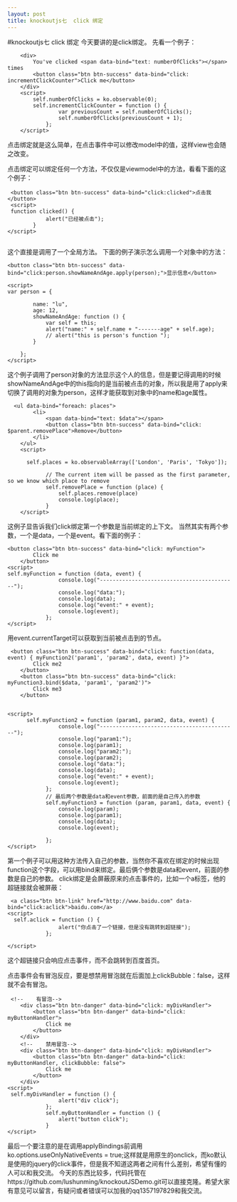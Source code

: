 ```yaml
---
layout: post
title: knockoutjs七  click 绑定
---
```

#knockoutjs七  click 绑定
今天要讲的是click绑定。
先看一个例子：

```
    <div>
        You've clicked <span data-bind="text: numberOfClicks"></span> times
        <button class="btn btn-success" data-bind="click: incrementClickCounter">Click me</button>
    </div>
    <script>
        self.numberOfClicks = ko.observable(0);
        self.incrementClickCounter = function () {
                var previousCount = self.numberOfClicks();
                self.numberOfClicks(previousCount + 1);
            };
    </script>

```
点击绑定就是这么简单，在点击事件中可以修改model中的值，这样view也会随之改变。

点击绑定可以绑定任何一个方法，不仅仅是viewmodel中的方法，看看下面的这个例子：

```
 <button class="btn btn-success" data-bind="click:clicked">点击我</button>
 <script>
 function clicked() {
            alert("已经被点击");
        }
</script>


```

这个直接是调用了一个全局方法。
下面的例子演示怎么调用一个对象中的方法：

    <button class="btn btn-success" data-bind="click:person.showNameAndAge.apply(person);">显示信息</button>

    <script>
    var person = {

            name: "lu",
            age: 12,
            showNameAndAge: function () {
                var self = this;
                alert("name:" + self.name + "-------age" + self.age);
                // alert("this is person's function ");
            }

        };
    </script>

这个例子调用了person对象的方法显示这个人的信息，但是要记得调用的时候showNameAndAge中的this指向的是当前被点击的对象，所以我是用了apply来切换了调用的对象为person，这样才能获取到对象中的name和age属性。

```
  <ul data-bind="foreach: places">
        <li>
            <span data-bind="text: $data"></span>
            <button class="btn btn-success" data-bind="click: $parent.removePlace">Remove</button>
        </li>
    </ul>
    <script>
    
      self.places = ko.observableArray(['London', 'Paris', 'Tokyo']);

            // The current item will be passed as the first parameter, so we know which place to remove
            self.removePlace = function (place) {
                self.places.remove(place)
                console.log(place);
            }
    </script>

```
这例子显告诉我们click绑定第一个参数是当前绑定的上下文。
当然其实有两个参数，一个是data，一个是event。看下面的例子：

    <button class="btn btn-success" data-bind="click: myFunction">
            Click me
        </button>
    <script> 
    self.myFunction = function (data, event) {
                    console.log("-------------------------------------------");
                    console.log("data:");
                    console.log(data);
                    console.log("event:" + event);
                    console.log(event);
                };
    </script>

用event.currentTarget可以获取到当前被点击到的节点。

```
 <button class="btn btn-success" data-bind="click: function(data, event) { myFunction2('param1', 'param2', data, event) }">
        Click me2
    </button>
    <button class="btn btn-success" data-bind="click: myFunction3.bind($data, 'param1', 'param2')">
        Click me3
    </button>


<script>
      self.myFunction2 = function (param1, param2, data, event) {
                console.log("-------------------------------------------");
                console.log("param1:");
                console.log(param1);
                console.log("param2:");
                console.log(param2);
                console.log("data:");
                console.log(data);
                console.log("event:" + event);
                console.log(event);
            };
            // 最后两个参数是data和event参数，前面的是自己传入的参数
            self.myFunction3 = function (param, param1, data, event) {
                console.log(param);
                console.log(param1);
                console.log(data);
                console.log(event);

            };
</script>

```
第一个例子可以用这种方法传入自己的参数，当然你不喜欢在绑定的时候出现function这个字段，可以用bind来绑定。最后俩个参数是data和event，前面的参数是自己的参数。
click绑定是会屏蔽原来的点击事件的，比如一个a标签，他的超链接就会被屏蔽：

     <a class="btn btn-link" href="http://www.baidu.com" data-bind="click:aclick">baidu.com</a>
    <script>
      self.aclick = function () {
                    alert("你点击了一个链接，但是没有跳转到超链接");
                };
                
    </script>

这个超链接只会响应点击事件，而不会跳转到百度首页。

点击事件会有冒泡反应，要是想禁用冒泡就在后面加上clickBubble：false，这样就不会有冒泡。


```
 <!--    有冒泡-->
    <div class="btn btn-danger" data-bind="click: myDivHandler">
        <button class="btn btn-danger" data-bind="click: myButtonHandler">
            Click me
        </button>
    </div>
    <!--    禁用冒泡-->
    <div class="btn btn-danger" data-bind="click: myDivHandler">
        <button class="btn btn-danger" data-bind="click: myButtonHandler, clickBubble: false">
            Click me
        </button>
    </div>
<script>
 self.myDivHandler = function () {
                alert("div click");
            };
            self.myButtonHandler = function () {
                alert("button click");
            }
</script>

```
最后一个要注意的是在调用applyBindings前调用 ko.options.useOnlyNativeEvents = true;这样就是用原生的onclick，而ko默认是使用的jquery的click事件，但是我不知道这两者之间有什么差别，希望有懂的人可以和我交流。
今天的东西比较多，代码托管在https://github.com/lushunming/knockoutJSDemo.git可以直接克隆。希望大家有意见可以留言，有疑问或者错误可以加我的qq1357197829和我交流。




